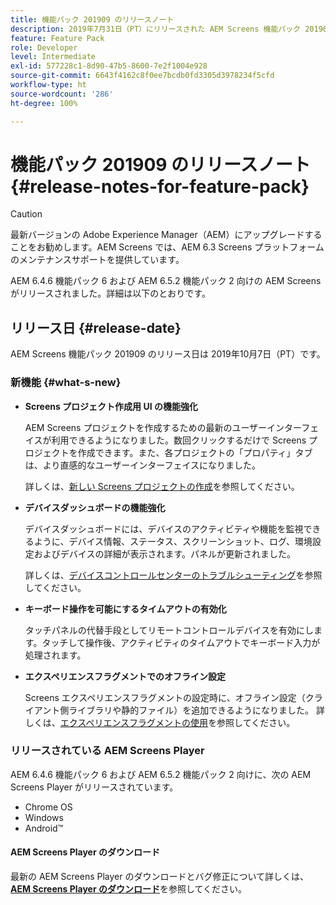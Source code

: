 ```yaml
---
title: 機能パック 201909 のリリースノート
description: 2019年7月31日（PT）にリリースされた AEM Screens 機能パック 201909 について説明します。
feature: Feature Pack
role: Developer
level: Intermediate
exl-id: 577228c1-8d90-47b5-8600-7e2f1004e928
source-git-commit: 6643f4162c8f0ee7bcdb0fd3305d3978234f5cfd
workflow-type: ht
source-wordcount: '286'
ht-degree: 100%

---
```


# 機能パック 201909 のリリースノート{#release-notes-for-feature-pack}

>[!CAUTION]
>
>最新バージョンの Adobe Experience Manager（AEM）にアップグレードすることをお勧めします。AEM Screens では、AEM 6.3 Screens プラットフォームのメンテナンスサポートを提供しています。

AEM 6.4.6 機能パック 6 および AEM 6.5.2 機能パック 2 向けの AEM Screens がリリースされました。詳細は以下のとおりです。

## リリース日 {#release-date}

AEM Screens 機能パック 201909 のリリース日は 2019年10月7日（PT）です。

### 新機能 {#what-s-new}

* **Screens プロジェクト作成用 UI の機能強化**

  AEM Screens プロジェクトを作成するための最新のユーザーインターフェイスが利用できるようになりました。数回クリックするだけで Screens プロジェクトを作成できます。また、各プロジェクトの「プロパティ」タブは、より直感的なユーザーインターフェイスになりました。

  詳しくは、[新しい Screens プロジェクトの作成](creating-a-screens-project.md)を参照してください。

* **デバイスダッシュボードの機能強化**

  デバイスダッシュボードには、デバイスのアクティビティや機能を監視できるように、デバイス情報、ステータス、スクリーンショット、ログ、環境設定およびデバイスの詳細が表示されます。パネルが更新されました。

  詳しくは、[デバイスコントロールセンターのトラブルシューティング](monitoring-screens.md)を参照してください。

* **キーボード操作を可能にするタイムアウトの有効化**

  タッチパネルの代替手段としてリモートコントロールデバイスを有効にします。タッチして操作後、アクティビティのタイムアウトでキーボード入力が処理されます。

* **エクスペリエンスフラグメントでのオフライン設定**

  Screens エクスペリエンスフラグメントの設定時に、オフライン設定（クライアント側ライブラリや静的ファイル）を追加できるようになりました。
詳しくは、[エクスペリエンスフラグメントの使用](experience-fragments-in-screens.md)を参照してください。

### リリースされている AEM Screens Player

AEM 6.4.6 機能パック 6 および AEM 6.5.2 機能パック 2 向けに、次の AEM Screens Player がリリースされています。

* Chrome OS
* Windows
* Android™

#### AEM Screens Player のダウンロード

最新の AEM Screens Player のダウンロードとバグ修正について詳しくは、[**AEM Screens Player のダウンロード**](https://download.macromedia.com/screens/)を参照してください。

